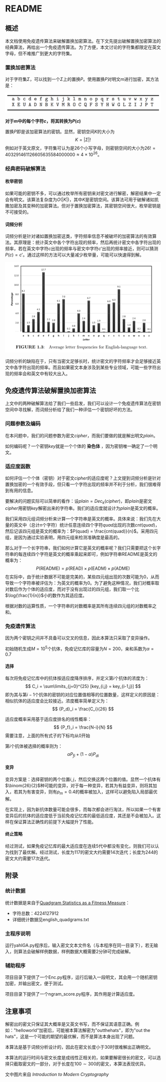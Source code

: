 # README

## 概述
本文档使用免疫遗传算法来破解置换加密算法。在下文先提出破解置换加密算法的经典算法，再给出一个免疫遗传算法。为了方便，本文讨论的字符集都限定在英文字母，但不难推广到更大的字符集。

### 置换加密算法
对于字符集$\Sigma$，可以找到一个$\Sigma$上的置换$P$。使用置换$P$对明文$m$进行加密，其方法是：

![置换加密](permutation.png)

**对于$m$中的每个字符$c$，将其转换为$P(c)$**

置换$P$即是该加密算法的密钥。显然，密钥空间$K$的大小为
$$
K = |\Sigma|!
$$
例如对于英文原文，字符集可认为是$26$个小写字母，则密钥空间的大小为$26!=403291461126605635584000000 \approx 4 \times 10^{26}$。

### 经典密码破解算法

#### 枚举密钥
如果可能的密钥不多，可以通过枚举所有密钥来对密文进行解密，解密结果中一定会有明文。该算法复杂度为$O(|K|)$，其中$K$是密钥空间。该算法可用于破解诸如凯撒加密及其变种的加密算法。但对于置换加密算法，其密钥空间很大，枚举密钥是不可接受的。

#### 词频分析
词频分析是针对诸如置换加密这类，字符频率信息不被破坏的加密算法的有效算法。其原理是：统计英文中各个字符出现的频率，然后再统计密文中各字符出现的频率，若在英文中字符$c$出现的频率与密文中字符$c'$出现的频率接近，则可以猜测$P(c)=c'$。通过这样的方法可以大量减少枚举量，可能可以快速得到解。

![英文中各字符出现的频率](frequency.png)

词频分析的缺陷在于，只有当密文足够长时，统计密文的字符频率才会足够接近英文中各字符出现的频率。而且如果密文本身涉及到某些专业领域，可能一些字符出现的频率会和英文中有较大出入。


## 免疫遗传算法破解置换加密算法

上文中的两种破解算法给了我们一些启发，我们可以设计一个免疫遗传算法在密钥空间中寻找解，而词频分析给了我们一种评估一个密钥好坏的方法。

### 问题参数及编码
在本问题中，我们的问题参数为密文$cipher$，而我们要做的就是解出明文$plain$。

如何编码呢？一个密钥$key$就是一个个体的 **染色体** ，因为密钥唯一确定了一个明文。

### 适应度函数
如何评估一个个体（密钥）对于密文$cipher$的适应度呢？上文提到词频分析是针对置换加密的一个有效手段，但只看一个字符出现的频率并不利于分析，我们很难得到有用的信息。

要解决的问题实际可以简单的看作：设$plain = Dec_k(cipher)$，即$plain$是密文$cipher$用密钥$key$解密出来的字符串。我们的适应度就设计为$plain$是英文的概率。

我们采用四元组词频分析来计算一个字符串是英文的概率。具体来说：我们先在大量的英文中（总计$n$个字符）统计任意连续四个字符$quad$出现的次数$cnt(quad)$，然后记该四元组是英文的概率为：$P(quad) = \frac{cnt(quad)}{n}$。采用四元组，是因为通过实验表明，用四元组来检测准确度是最高的。

那么对于一个长字符串，我们如何计算它是英文的概率呢？我们只需要把这个长字符串的每连续四个字符是英文的概率乘起来即可，例如字符串README是英文的概率为：
$$
P(\text{README}) = p(\text{READ}) \times p(\text{EADM}) \times p(\text{ADME})
$$
在实际中，由于统计数据不可能是完美的，某些四元组出现的次数可能为$0$，从而导致一个字符串被评估为：为英文的概率为$0$。为了避免这种情况，我们对概率取对数后作为个体的适应度，而对于没有出现过的四元组，我们取一个比$\log{\frac{1}{n}}$小的数作为其适应度。

根据对数的运算性质，一个字符串的对数概率是其所有连续四元组的对数概率之和。

### 免疫遗传算法

因为两个密钥之间并不具备可以交叉的信息，因此本算法只采取了变异操作。

初始随机生成$M=10^5$个抗体，免疫记忆库的容量为$N=200$，亲和系数为$\alpha = 0.7$

#### 选择

每次将免疫记忆库中的抗体按适应度降序排序，并定义第$i$个抗体的浓度为：
$$
C_i = \sum\limits_{j=0}^{25} [key_{i,j} = key_{i-1,j}]
$$
即为其与第$i-1$个抗体的密钥的对应位置值相等的位置数量，这样定义的原因是：相似抗体的适应度会比较接近。浓度概率简单定义为：
$$
{P_d}_i = \frac{C_i}{26}
$$

适应度概率采用基于适应度排名的线性概率：
$$
{P_f}_i = \frac{N-i}{N}
$$
需要注意，上面的所有式子的下标均从$0$开始

第$i$个抗体被选择的概率则为：
$$
\alpha {P_f}_i + (1-\alpha){P_d}_i
$$

#### 变异

变异方案是：选择密钥的两个位置$i,j$，然后交换这两个位置的值。显然一个抗体有$\binom{26}{2}$种可能的变异，对于每一种变异，若其为有益变异，则将其加入，若其为有害变异，则有$p_m=0.4$的概率被加入，这样可以避免陷入局部最优解。

在实现上，因为新抗体数量可能会很多，而每次都会进行淘汰，所以如果一个有害变异后的抗体的适应度低于当前免疫记忆库的最低适应度，其还是不会被加入。这样在保证算法正确性的前提下大幅提升了性能。

#### 终止策略

经过测试，如果免疫记忆库的最大适应度在连续$5$代中都没有变化，则我们可以认为找到了最优解。经过测试，长度为$117$的密文大约需要$14$次迭代；长度为$244$的密文大约需要$17$次迭代。

## 附录

### 统计数据

统计数据是来自于[Quadgram Statistics as a Fitness Measure](http://www.practicalcryptography.com/cryptanalysis/text-characterisation/quadgrams/#a-python-implementation)：

- 字符总数：$4224127912$
- 详细统计数据见english_quadgrams.txt

### 主程序说明
运行yahIGA.py程序后，输入密文文本文件名（与本程序在同一目录下），若无输入，则算法会破解样例数据，样例数据大概需要$2$分钟可完成破解。

### 辅助程序
项目目录下提供了一个Enc.py程序，运行后输入一段明文，其会用一个随机密钥加密，并输出密文，便于测试。

项目目录下提供了一个ngram_score.py程序，其作用是计算适应度。

## 注意事项
解密出的密文只保证其大概率是又英文书写，而不保证其语意正确。例如："helloworld"加密后，可能被本算法解密为"outthehats"，即为"out the hats"，这是一个可能的期望的最优解，而不是算法本身出现了问题。

本算法是基于词频分析设计的，因此在密文长度小于$30$时很难解出正确明文。

本算法的运行时间与密文长度是成线性正相关的，如果要解密很长的密文，可以选择只截取密文的一部分，对于长度在$100 \sim 300$的密文，本算法表现优异。

文中图片来自 *Introduction to Modern Cryptography*
